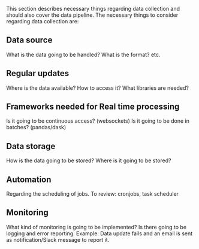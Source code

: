 This section describes necessary things regarding data collection and should also cover the data pipeline.
The necessary things to consider regarding data collection are:

## Data source
What is the data going to be handled?
What is the format? etc.


## Regular updates
Where is the data available?  How to access it?
What libraries are needed?

## Frameworks needed for Real time processing
Is it going to be continuous access? (websockets)
Is it going to be done in batches? (pandas/dask)

## Data storage
How is the data going to be stored? Where is it going to be stored?

## Automation
Regarding the scheduling of jobs. To review: cronjobs, task scheduler

## Monitoring
What kind of monitoring is going to be implemented?
Is there going to be logging and error reporting.
Example: Data update fails and an email is sent as notification/Slack message to report it.

